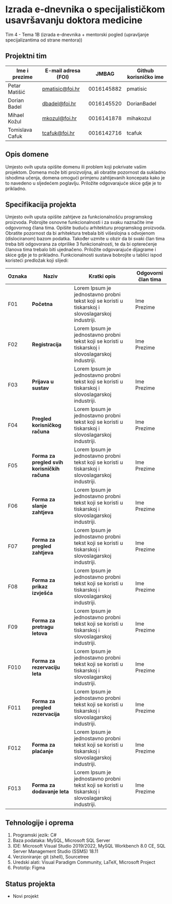 # Izrada e-dnevnika o specijalističkom usavršavanju doktora medicine
Tim 4 - Tema 1B (izrada e-dnevnika + mentorski pogled (upravljanje specijalizantima od strane mentora))

## Projektni tim
Ime i prezime | E-mail adresa (FOI) | JMBAG | Github korisničko ime
------------  | ------------------- | ----- | ---------------------
Petar Matišić | pmatisic@foi.hr | 0016145882 | pmatisic
Dorian Badel | dbadel@foi.hr | 0016145520 | DorianBadel
Mihael Kožul | mkozul@foi.hr | 0016141878 | mihakozul
Tomislava Cafuk | tcafuk@foi.hr | 0016142716 | tcafuk

## Opis domene
Umjesto ovih uputa opišite domenu ili problem koji pokrivate vašim  projektom. Domena može biti proizvoljna, ali obratite pozornost da sukladno ishodima učenja, domena omogući primjenu zahtijevanih koncepata kako je to navedeno u sljedećem poglavlju. Priložite odgovarajuće skice gdje je to prikladno.

## Specifikacija projekta
Umjesto ovih uputa opišite zahtjeve za funkcionalnošću programskog proizvoda. Pobrojite osnovne funkcionalnosti i za svaku naznačite ime odgovornog člana tima. Opišite buduću arhitekturu programskog proizvoda. Obratite pozornost da bi arhitektura trebala biti višeslojna s odvojenom (dislociranom) bazom podatka. Također uzmite u obzir da bi svaki član tima treba biti odgovorana za otprilike 3 funkcionalnosti, te da bi opterećenje članova tima trebalo biti ujednačeno. Priložite odgovarajuće dijagrame i skice gdje je to prikladno. Funkcionalnosti sustava bobrojite u tablici ispod koristeći predložak koji slijedi:

Oznaka | Naziv | Kratki opis | Odgovorni član tima
------ | ----- | ----------- | -------------------
F01 | **Početna** | Lorem Ipsum je jednostavno probni tekst koji se koristi u tiskarskoj i slovoslagarskoj industriji. | Ime Prezime
F02 | **Registracija** | Lorem Ipsum je jednostavno probni tekst koji se koristi u tiskarskoj i slovoslagarskoj industriji. | Ime Prezime
F03 | **Prijava u sustav** | Lorem Ipsum je jednostavno probni tekst koji se koristi u tiskarskoj i slovoslagarskoj industriji. | Ime Prezime
F04 | **Pregled korisničkog računa** | Lorem Ipsum je jednostavno probni tekst koji se koristi u tiskarskoj i slovoslagarskoj industriji. | Ime Prezime
F05 | **Forma za pregled svih korisničkih računa** | Lorem Ipsum je jednostavno probni tekst koji se koristi u tiskarskoj i slovoslagarskoj industriji. | Ime Prezime
F06 | **Forma za slanje zahtjeva** | Lorem Ipsum je jednostavno probni tekst koji se koristi u tiskarskoj i slovoslagarskoj industriji. | Ime Prezime
F07 | **Forma za pregled zahtjeva** | Lorem Ipsum je jednostavno probni tekst koji se koristi u tiskarskoj i slovoslagarskoj industriji. | Ime Prezime
F08 | **Forma za prikaz izvješća** | Lorem Ipsum je jednostavno probni tekst koji se koristi u tiskarskoj i slovoslagarskoj industriji. | Ime Prezime
F09 | **Forma za pretragu letova** | Lorem Ipsum je jednostavno probni tekst koji se koristi u tiskarskoj i slovoslagarskoj industriji. | Ime Prezime
F010 | **Forma za rezervaciju leta** | Lorem Ipsum je jednostavno probni tekst koji se koristi u tiskarskoj i slovoslagarskoj industriji. | Ime Prezime
F011 | **Forma za pregled rezervacija** | Lorem Ipsum je jednostavno probni tekst koji se koristi u tiskarskoj i slovoslagarskoj industriji. | Ime Prezime
F012 | **Forma za plaćanje** | Lorem Ipsum je jednostavno probni tekst koji se koristi u tiskarskoj i slovoslagarskoj industriji. | Ime Prezime
F013 | **Forma za dodavanje leta** | Lorem Ipsum je jednostavno probni tekst koji se koristi u tiskarskoj i slovoslagarskoj industriji. | Ime Prezime

## Tehnologije i oprema
1. Programski jezik: C#
2. Baza podataka: MySQL, Microsoft SQL Server
3. IDE: Microsoft Visual Studio 2019/2022, MySQL Workbench 8.0 CE, SQL Server Management Studio (SSMS) 18.11
4. Verzioniranje: git (shell), Sourcetree
5. Uredski alati: Visual Paradigm Community, LaTeX, Microsoft Project
6. Prototip: Figma

## Status projekta
- Novi projekt
